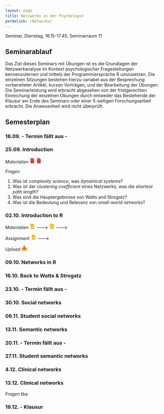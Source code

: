 ```yaml
---
layout: page
title: Netzwerke in der Psychologie
permalink: /Networks/
---
```

Seminar, Dienstag, 16.15-17.45, Seminarraum 11

## Seminarablauf

Das Ziel dieses Seminars mit Übungen ist es die Grundlagen der Netzwerkanalyse im Kontext psychologischer Fragestellungen kennenzulernen und mittels der Programmiersprache R umzusetzen. Die einzelnen Sitzungen bestehen hierzu variabel aus der Besprechung vorbereiteter Artikel, kurzen Vorträgen, und der Bearbeitung der Übungen. Die Seminarleistung wird erbracht abgesehen von der fristgerechten Einreichung der einzelnen Übungen durch entweder das Bestehende der Klausur am Ende des Seminars oder einer 5-seitigen Forschungsarbeit erbracht. Die Anwesenheit wird nicht überprüft.

<!--- Das Ziel dieses Seminar ist es einen Überblick über die Anwendung und den Nutzen von Netzwerken für Fragestellungen der Psychologie zu geben. In jeder Sitzung werden hierzu jeweils ein oder zwei Zeitschriftenartikel (oder Buchkapitel) besprochen. Zur Vorbereitung lesen die Teilnehmer vor der nächsten Sitzung die Literatur und analysieren sie hinsichtlich 3-5 zentraler Fragen. Zu Beginn jeder Sitzung werden die Teilnehmer zufällig in Kleingruppen aufgeteilt, die in den ersten 45min der Sitzung jeweils eine der Fragen besprechen und für die anderen Teilnehmer aufbereiten. In den zweiten 45min stellen die Teilnehmer die aufgearbeiteten Inhalten in einer Kurzpräsentation von 5-10min Länge (max. 2-3 Folien) vor. <b>Die Seminarleistung wird durch das Bestehen einer Klausur am des Seminars erbracht. Die Teilnahme wird nicht überprüft.</b>--->

## Semesterplan

### 18.09. - Termin fällt aus -

<!--- 
<i>Materialien</i> <a href="/q0_networks/" ><img src="/images/GoogleForms.png" alt="GoogleIcon" height="18"/></a>
<a href="{{site.url}}/_Goodchoices/Downloads/Session I.pdf" ><img src="/images/GoogleSlides.png" alt="GoogleIcon" height="18" width = "17"/></a> --->

### 25.09. Introduction

<i>Materialien</i>
<a href="{{site.url}}/_Networks/Literature/Barabasi2012NetworkTakeover.pdf" ><img src="/images/PDFIcon.png" alt="GoogleIcon" height="18" width = "17"/></a>
<a href="{{site.url}}/_Networks/Literature/WattsStrogatz1998CollectiveDynamicsSmallWorld.pdf" ><img src="/images/PDFIcon.png" alt="GoogleIcon" height="18" width = "17"/></a>

<i>Fragen</i>
1. Was ist <i>complexity science</i>, was <i>dynamical systems</i>?
2. Was ist der <i>clustering coefficient</i> eines Netzwerks, was die <i>shortest path length</i>?
3. Was sind die Hauptergebnisse von Watts and Strogatz?
4. Was ist die Bedeutung und Relevanz von <i>small-world networks</i>?

### 02.10. Introduction to R

<i>Materialien</i>
<a href="https://therbootcamp.github.io/BaselRBootcamp_2018July/_sessions/IntroToR/IntroToR.html" ><img src="/images/GoogleSlides.png" alt="GoogleIcon" height="18" width = "17"/></a> --->
<a href="https://therbootcamp.github.io/BaselRBootcamp_2018July/_sessions/Objects/Objects.html" ><img src="/images/GoogleSlides.png" alt="GoogleIcon" height="18" width = "17"/></a> --->

<i>Assignment</i>
<a href="https://therbootcamp.github.io/BaselRBootcamp_2018July/_sessions/Objects/Objects_practical.html" ><img src="/images/GoogleSlides.png" alt="GoogleIcon" height="18" width = "17"/></a> --->

<i>Upload</i>
<a href="/u1_networks/" ><img src="/images/UploadIcon.png" alt="UploadIcon" height="18"/></a>

### 09.10. Networks in R

<!---
<i>Materialien</i>
<a href="{{site.url}}/_Networks/Literature/Milgram1967SmallWorldProblem.pdf" ><img src="/images/PDFIcon.png" alt="GoogleIcon" height="18" width = "17"/></a>
<a href="{{site.url}}/_Networks/Literature/DoddsEtAl2003SmallWorldByEmail.pdf" ><img src="/images/PDFIcon.png" alt="GoogleIcon" height="18" width = "17"/></a>

<i>Fragen</i>
1. Was ist eine Small-World nach Milgram und Dodds im Vergleich zu Watts & Strogatz?
2. Wie funktioniert die Methode von Milgram und Dodds et al.? <a href="{{site.url}}/_Networks/Presentations/Präsentation_Milgram Methode.pptx" ><img src="/images/GoogleSlides.png" alt="GoogleIcon" height="18" width = "17"/></a>
3. Was moderiert die durchschnittliche Distanz zwischen Individuen? <a href="{{site.url}}/_Networks/Presentations/Moderatoren der durchschnittlichen Distanz.pptx" ><img src="/images/GoogleSlides.png" alt="GoogleIcon" height="18" width = "17"/></a>
4. Wie würden die Ergebnisse von Milgram und Dodds et al. heute ausfallen?
--->

### 16.10. Back to Watts & Strogatz

### 23.10. - Termin fällt aus -

<!---
<i>Materialien</i>
<a href="{{site.url}}/_Networks/Literature/MoussaidEtAl2017PNAS.pdf" ><img src="/images/PDFIcon.png" alt="GoogleIcon" height="18" width = "17"/></a>
<a href="{{site.url}}/_Networks/Literature/ColemanEtAl1957DiffusionOfInnovationAmongPhysicians.pdf" ><img src="/images/PDFIcon.png" alt="GoogleIcon" height="18" width = "17"/></a>

<i>Fragen</i>
1. Was ist Network propagation aka diffusion und welche realen Prozesse können damit abgebildet werden?
2. Was sind die Hauptbefunde von Coleman et al. und was schließen sie daraus?
3. Was sind die Hauptbefunde von Moussaid et al. und was schließen sie daraus?
4. Wie gut ergänzen sich Coleman et al. und Moussaid et al.?

<i>Begin demo</i> Social network centrality + XXX
--->

### 30.10. Social networks

<!---
<i>Materialien</i>
<a href="{{site.url}}/_Networks/Literature/SecaraEtAl2016SocialNetworkStructure.pdf" ><img src="/images/PDFIcon.png" alt="GoogleIcon" height="18" width = "17"/></a>
<a href="{{site.url}}/_Networks/Literature/ComanEtAl2016MnemonicConvergence.pdf" ><img src="/images/PDFIcon.png" alt="GoogleIcon" height="18" width = "17"/></a>

<i>Fragen</i>
1. Wie funktioniert Community/Clique detection und wozu ist das gut? <a href="{{site.url}}/_Networks/Presentations/Präsentation1 Frage 1 Netzwerke.pptx" ><img src="/images/GoogleSlides.png" alt="GoogleIcon" height="18" width = "17"/></a>
2. Was sind die Hauptbefunde von Secara et al. und was schließen sie daraus?
3. Was sind die Hauptbefunde von Coman et al. und was schließen sie daraus? <a href="{{site.url}}/_Networks/Presentations/Netzwerke_in_der_Psychologie_5.Sitzung_31.10.17_Praesentation_Gruppe_3_und_4.pdf" ><img src="/images/GoogleSlides.png" alt="GoogleIcon" height="18" width = "17"/></a>
4. Wie gut ergänzen sich Secara et al. und Coman et al.? <a href="{{site.url}}/_Networks/Presentations/Netzwerke_in_der_Psychologie_5.Sitzung_31.10.17_Praesentation_Gruppe_3_und_4.pdf" ><img src="/images/GoogleSlides.png" alt="GoogleIcon" height="18" width = "17"/></a>
--->

### 06.11. Student social networks

<!---
<i>Materialien</i> 
<a href="{{site.url}}/_Networks/Literature/BorsboomCramer2013AnnualReview.pdf" ><img src="/images/PDFIcon.png" alt="GoogleIcon" height="18" width = "17"/></a>

<i>Fragen</i>
1. Was sind closeness, betweenness, degree, and eigenvector centrality?
2. Wie sieht das klassische Krankheitsmodell nach DSM & ICD aus?
3. Wie sieht das Krankheitsmodell von Borsboom & Cramer aus?
4. Welche Konsequenzen ergeben sich aus einem netzwerkbasierten Krankheitsmodell?
--->

### 13.11. Semantic networks

### 20.11. - Termin fällt aus -

<!---

<i>Materialien</i>
<a href="{{site.url}}/_Networks/Literature/Stam2014NeuroDisease&Network.pdf" ><img src="/images/PDFIcon.png" alt="GoogleIcon" height="18" width = "17"/></a>

<i>Fragen</i> 
1. Was bedeuten degree, scale-free distribution, hubs, modules?
2. Wie werden Gehirn-Netzwerke gemessen?
3. Was ist AD und welche Netzwerkeigenschaften gehen mit AD einher?
4. Welche Gemeinsamkeiten bestehen zwischen Netzwerken verschiedener Neurologischer Erkrankungen?

--->

### 27.11. Student semantic networks

<!---
<i>Materialien</i> 
<a href="{{site.url}}/_Networks/Literature/BullmoreSporns2012EconomyOfBrainOrganization.pdf" ><img src="/images/PDFIcon.png" alt="GoogleIcon" height="18" width = "17"/></a>
<a href="{{site.url}}/_Networks/Literature/Marteijn2013Brain&Hubs.pdf" ><img src="/images/PDFIcon.png" alt="GoogleIcon" height="18" width = "17"/></a>

<i>Fragen</i>
1. Welche Wege gibt es um <i>hubs</i> zu bestimmen?
2. Was ist <i>allometric scaling</i> und wie kommt es zustande?
3. Was zeichnet Hirn-Netzwerke aus?
4. Ist das Gehirn effizient und warum?

--->

### 4.12. Clinical networks

<!---

<i>Materialien</i>
<a href="{{site.url}}/_Networks/Literature/BasheerHajmeer2000ANNIntro.pdf" ><img src="/images/PDFIcon.png" alt="GoogleIcon" height="18" width = "17"/></a>

<i>Fragen</i>
1. Welche Aspekte biologischer Netzwerke sind in ANN implementiert und welche nicht?
2. Wie würde man die Regression als ANN repräsentieren?
3. Was unterscheidet das BPANN von einer Regression und wie funktioniert es?  
4. Was ist supervised & unsupervised learning?

<i>Begin demo</i> Semantic networks

--->

### 13.12. Clinical networks


<!---
<i>Materialien</i> 
<a href="{{site.url}}/_Networks/Literature/Steyvers & Tenenbaum (2004) - The large-scale structure of semantic netowrks.pdf" ><img src="/images/PDFIcon.png" alt="GoogleIcon" height="18" width = "17"/></a>
<a href="{{site.url}}/_Networks/Literature/MoraisEtAl2013SnowBall.pdf" ><img src="/images/PDFIcon.png" alt="GoogleIcon" height="18" width = "17"/></a>
---->

<i>Fragen</i> tba

### 19.12. - Klausur

